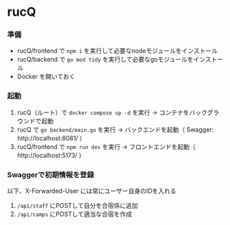 # rucQ

### 準備

-  rucQ/frontend で `npm i` を実行して必要なnodeモジュールをインストール
-  rucQ/backend で `go mod tidy` を実行して必要なgoモジュールをインストール
-  Docker を開いておく

### 起動

1. rucQ（ルート）で `docker compose up -d` を実行 → コンテナをバックグラウンドで起動
2. rucQ で `go backend/main.go` を実行 → バックエンドを起動（ Swagger: http://localhost:8081/ ）
3. rucQ/frontend で `npm run dev` を実行 → フロントエンドを起動（ http://localhost:5173/ ）

### Swaggerで初期情報を登録

以下、X-Forwarded-User には常にユーザー自身のIDを入れる

1. `/api/staff` にPOSTして自分を合宿係に追加
2. `/api/camps` にPOSTして適当な合宿を作成
